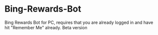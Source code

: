 # Bing-Rewards-Bot
Bing Rewards Bot for PC, requires that you are already logged in and have hit "Remember Me" already. Beta version
